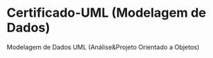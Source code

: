 # Certificado-UML (Modelagem de Dados)
Modelagem de Dados UML (Análise&amp;Projeto Orientado a Objetos)
